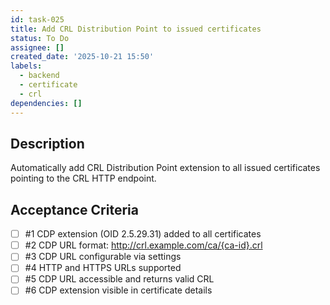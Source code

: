 ```yaml
---
id: task-025
title: Add CRL Distribution Point to issued certificates
status: To Do
assignee: []
created_date: '2025-10-21 15:50'
labels:
  - backend
  - certificate
  - crl
dependencies: []
---
```


## Description

<!-- SECTION:DESCRIPTION:BEGIN -->
Automatically add CRL Distribution Point extension to all issued certificates pointing to the CRL HTTP endpoint.
<!-- SECTION:DESCRIPTION:END -->

## Acceptance Criteria
<!-- AC:BEGIN -->
- [ ] #1 CDP extension (OID 2.5.29.31) added to all certificates
- [ ] #2 CDP URL format: http://crl.example.com/ca/{ca-id}.crl
- [ ] #3 CDP URL configurable via settings
- [ ] #4 HTTP and HTTPS URLs supported
- [ ] #5 CDP URL accessible and returns valid CRL
- [ ] #6 CDP extension visible in certificate details
<!-- AC:END -->
